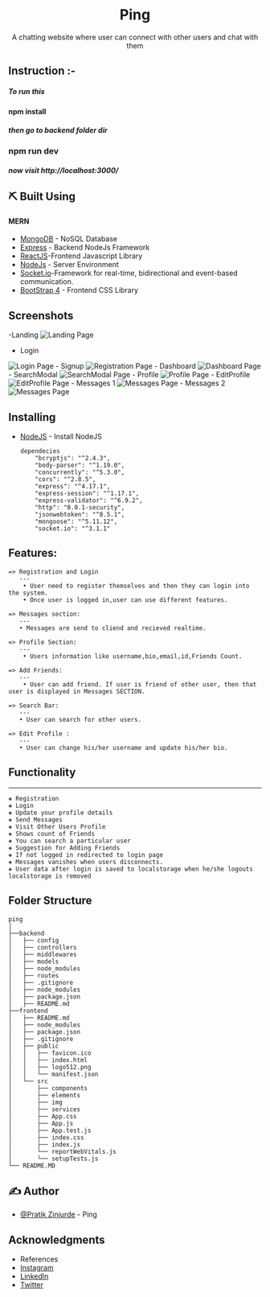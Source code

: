 # <h1 align="center"><b>Ping</b></h1>
<p align="center">A chatting website where user can connect with other users and chat with them
    <br> 
</p>

## Instruction :-
##### To run this 
#### npm install 
##### then go to backend folder dir 
### npm run dev
##### now visit http://localhost:3000/


## ⛏️ Built Using <a name = "tech_stack"></a>
 #### MERN
- [MongoDB](https://https://www.mysql.com/) - NoSQL Database
- [Express](https://expressjs.com/) - Backend NodeJs Framework
- [ReactJS](https://reactjs.org/)-Frontend Javascript Library
- [NodeJs](https://nodejs.org/en/) - Server Environment
- [Socket.io](https://socket.io/)-Framework for real-time, bidirectional and event-based communication.
- [BootStrap 4](https://getbootstrap.com/) - Frontend CSS Library

## Screenshots <a name = "Screenshots"></a>

-Landing
<img src="Screenshots/Landing.png" alt="Landing Page">
- Login
<img src="Screenshots/Login.png" alt="Login Page">
- Signup
<img src="Screenshots/Registration.png" alt="Registration Page">
- Dashboard
<img src="Screenshots/Dashboard.png" alt="Dashboard Page">
- SearchModal
<img src="Screenshots/SearchModal.png" alt="SearchModal Page">
- Profile
<img src="Screenshots/Profile.png" alt="Profile Page">
- EditProfile 
<img src="Screenshots/EditProfile.png" alt="EditProfile Page">
- Messages 1
<img src="Screenshots/Message1.png" alt="Messages Page">
- Messages 2
<img src="Screenshots/Message2.png" alt="Messages Page">

## Installing
- [NodeJS](https://nodejs.org/en/) - Install NodeJS

      dependecies
          "bcryptjs": "^2.4.3",
          "body-parser": "^1.19.0",
          "concurrently": "^5.3.0",
          "cors": "^2.8.5",
          "express": "^4.17.1",
          "express-session": "^1.17.1",
          "express-validator": "^6.9.2",
          "http": "0.0.1-security",
          "jsonwebtoken": "^8.5.1",
          "mongoose": "^5.11.12",
          "socket.io": "^3.1.1"
          
 ## Features:

    => Registration and Login 
       ---
        • User need to register themselves and then they can login into the system. 
        • Once user is logged in,user can use different features.

    => Messages section:   
       ---
       • Messages are send to cliend and recieved realtime.

    => Profile Section: 
       ---
        • Users information like username,bio,email,id,Friends Count.
    
    => Add Friends:
       ---
        • User can add friend. If user is friend of other user, then that user is displayed in Messages SECTION.

    => Search Bar: 
       ---
       • User can search for other users. 

    => Edit Profile :
       ---
       • User can change his/her username and update his/her bio.
   
 ## Functionality
 ---
    ❖ Registration
    ❖ Login
    ❖ Update your profile details 
    ❖ Send Messages
    ❖ Visit Other Users Profile
    ❖ Shows count of Friends
    ❖ You can search a particular user
    ❖ Suggestion for Adding Friends
    ❖ If not logged in redirected to login page
    ❖ Messages vanishes when users disconnects.
    ❖ User data after login is saved to localstorage when he/she logouts localstorage is removed
 
## Folder Structure
```
ping
│
├──backend
│   ├── config
│   ├── controllers
│   ├── middlewares
│   ├── models
│   ├── node_modules
│   ├── routes
│   ├── .gitignore
│   ├── node_modules
│   ├── package.json
│   ├── README.md
├──frontend
│   ├── README.md
│   ├── node_modules
│   ├── package.json
│   ├── .gitignore
│   ├── public
│   │   ├── favicon.ico
│   │   ├── index.html
│   │   ├── logo512.png
│   │   └── manifest.json
│   └── src
│       ├── components
│       ├── elements
│       ├── img
│       ├── services
│       ├── App.css
│       ├── App.js
│       ├── App.test.js
│       ├── index.css
│       ├── index.js
│       └── reportWebVitals.js
│       └── setupTests.js
└── README.MD
```
    
 ## ✍️ Author <a name = "authors"></a>
- [@Pratik Zinjurde](https://github.com/pratikpz18) -  Ping

## Acknowledgments <a name = "acknowledgments"></a>
- References
- [Instagram](https://www.instagram.com/?hl=en)
- [LinkedIn](https://www.linkedin.com/in/pratik-zinjurde-2a10b71b1/)
- [Twitter](https://www.twitter.com)
    
        



